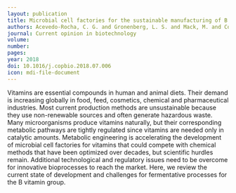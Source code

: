 ```yaml
---
layout: publication
title: Microbial cell factories for the sustainable manufacturing of B vitamins
authors: Acevedo-Rocha, C. G. and Gronenberg, L. S. and Mack, M. and Commichau, F. M. and Genee, H. J.
journal: Current opinion in biotechnology
volume: 
number: 
pages: 
year: 2018
doi: 10.1016/j.copbio.2018.07.006
icon: mdi-file-document
---
```

Vitamins are essential compounds in human and animal diets. Their demand is increasing globally in food, feed, cosmetics, chemical and pharmaceutical industries. Most current production methods are unsustainable because they use non-renewable sources and often generate hazardous waste. Many microorganisms produce vitamins naturally, but their corresponding metabolic pathways are tightly regulated since vitamins are needed only in catalytic amounts. Metabolic engineering is accelerating the development of microbial cell factories for vitamins that could compete with chemical methods that have been optimized over decades, but scientific hurdles remain. Additional technological and regulatory issues need to be overcome for innovative bioprocesses to reach the market. Here, we review the current state of development and challenges for fermentative processes for the B vitamin group.
